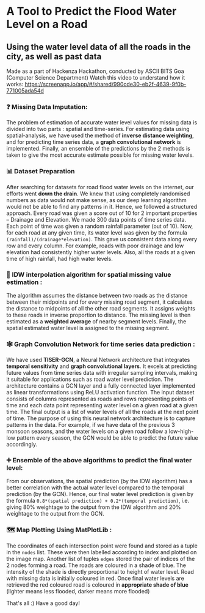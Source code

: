 # A Tool to Predict the Flood Water Level on a Road
## Using the water level data of all the roads in the city, as well as past data
Made as a part of Hackenza Hackathon, conducted by ASCII BITS Goa (Computer Science Department)
Watch this video to understand how it works: https://screenapp.io/app/#/shared/990cde30-eb2f-4639-9f0b-771005ada54d

### ❓ Missing Data Imputation:
The problem of estimation of accurate water level values for missing data is divided into two parts : spatial and time-series. For estimating data using spatial-analysis, we have used the method of **inverse distance weighting**, and for predicting time series data, a **graph convolutional network** is implemented. Finally, an ensemble of the predictions by the 2 methods is taken to give the most accurate estimate possible for missing water levels.

### 📊 Dataset Preparation
After searching for datasets for road flood water levels on the internet, our efforts went **down the drain**. We knew that using completely randomised numbers as data would not make sense, as our deep learning algorithm would not be able to find any patterns in it. Hence, we followed a structured approach. Every road was given a score out of 10 for 2 important properties – Drainage and Elevation. We made 300 data points of time series data. Each point of time was given a random rainfall parameter (out of 10). Now, for each road at any given time, its water level was given by the formula `(rainfall)/(drainage*elevation)`. This gave us consistent data along every row and every  column. For example, roads with poor drainage and low elevation had consistently higher water levels. Also, all the roads at a given time of high rainfall, had high water levels.

### 📏 IDW interpolation algorithm for spatial missing value estimation :  
The algorithm assumes the distance between two roads as the distance between their midpoints and for every missing road segment, it calculates the distance to midpoints of all the other road segments. It assigns weights to these roads in inverse proportion to distance. The missing level is then estimated as a **weighted average** of nearby segment levels. Finally, the spatial estimated water level is assigned to the missing segment. 

### 🕸️ Graph Convolution Network for time series data prediction : 
We have used **TISER-GCN**, a Neural Network architecture that integrates **temporal sensitivity** and **graph convolutional layers**. It excels at predicting future values from time series data with irregular sampling intervals, making it suitable for applications such as road water level prediction.  The architecture contains a GCN layer and a fully connected layer implemented as linear transformations using ReLU activation function. The input dataset consists of columns represented as roads and rows representing points of time and each data point representing water level on a given road at a given time. The final output is a list of water levels of all the roads at the next point of time. The purpose of using this neural network architecture is to capture patterns in the data. For example, if we have data of the previous 3 monsoon seasons, and the water levels on a given road follow a low-high-low pattern every season, the GCN would be able to predict the future value accordingly.

### ➕ Ensemble of the above algorithms to predict the final water level:
From our observations, the spatial prediction (by the IDW algorithm) has a better correlation with the actual water level compared to the temporal prediction (by the GCN). Hence, our final water level prediction is given by the formula `0.8*(spatial prediction) + 0.2*(temporal prediction)`, i.e. giving 80% weightage to the output from the IDW algorithm and 20% weightage to the output from the GCN. 

### 🗺️ Map Plotting Using MatPlotLib :
The coordinates of each intersection point were found and stored as a tuple in the `nodes` list. These were then labelled according to index and plotted on the image map. Another list of tuples `edges` stored the pair of indices of the 2 nodes forming a road. The roads are coloured in a shade of blue. The intensity of the shade is directly proportional to height of water level. Road with missing data is initially coloured in red. Once final water levels are retrieved the red coloured road is coloured in **appropriate shade of blue** (lighter means less flooded, darker means more flooded)


That's all :) Have a good day!
